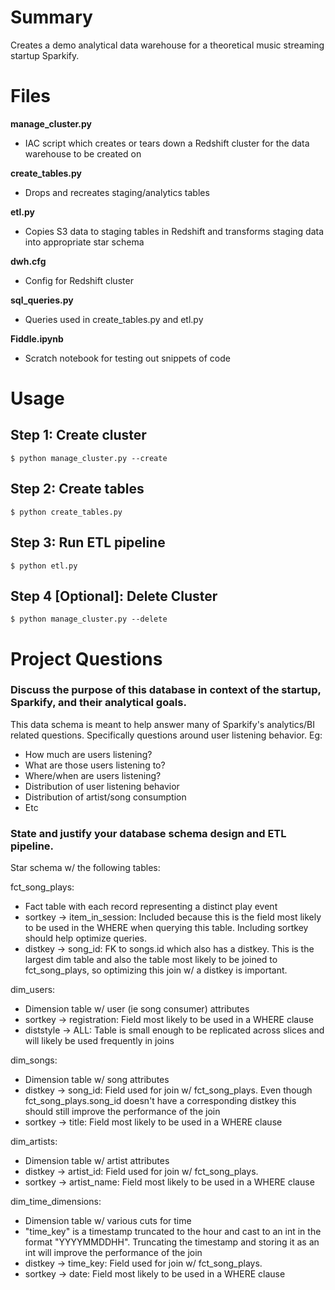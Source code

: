 # Summary
Creates a demo analytical data warehouse for a theoretical music streaming startup Sparkify. 

# Files

**manage_cluster.py**
* IAC script which creates or tears down a Redshift cluster for the data warehouse to be created on

**create_tables.py**
* Drops and recreates staging/analytics tables

**etl.py**
* Copies S3 data to staging tables in Redshift and transforms staging data into appropriate star schema

**dwh.cfg**
* Config for Redshift cluster

**sql_queries.py**
* Queries used in create_tables.py and etl.py

**Fiddle.ipynb**
* Scratch notebook for testing out snippets of code

# Usage

## Step 1: Create cluster

`$ python manage_cluster.py --create`

## Step 2: Create tables

`$ python create_tables.py`

## Step 3: Run ETL pipeline

`$ python etl.py`

## Step 4 [Optional]: Delete Cluster

`$ python manage_cluster.py --delete`



# Project Questions

### Discuss the purpose of this database in context of the startup, Sparkify, and their analytical goals.

This data schema is meant to help answer many of Sparkify's analytics/BI related questions. Specifically questions around user listening behavior. Eg: 
* How much are users listening? 
* What are those users listening to? 
* Where/when are users listening? 
* Distribution of user listening behavior
* Distribution of artist/song consumption
* Etc

### State and justify your database schema design and ETL pipeline.

Star schema w/ the following tables: 

fct_song_plays:
* Fact table with each record representing a distinct play event
* sortkey -> item_in_session: Included because this is the field most likely to be used in the WHERE when querying this table. Including sortkey should help optimize queries.
* distkey -> song_id: FK to songs.id which also has a distkey. This is the largest dim table and also the table most likely to be joined to fct_song_plays, so optimizing this join w/ a distkey is important. 

dim_users:
* Dimension table w/ user (ie song consumer) attributes
* sortkey -> registration: Field most likely to be used in a WHERE clause
* diststyle -> ALL: Table is small enough to be replicated across slices and will likely be used frequently in joins

dim_songs:
* Dimension table w/ song attributes
* distkey -> song_id: Field used for join w/ fct_song_plays. Even though fct_song_plays.song_id doesn't have a corresponding distkey this should still improve the performance of the join
* sortkey -> title: Field most likely to be used in a WHERE clause

dim_artists:
* Dimension table w/ artist attributes
* distkey -> artist_id: Field used for join w/ fct_song_plays.
* sortkey -> artist_name: Field most likely to be used in a WHERE clause

dim_time_dimensions:
* Dimension table w/ various cuts for time
* "time_key" is a timestamp truncated to the hour and cast to an int in the format "YYYYMMDDHH". Truncating the timestamp and storing it as an int will improve the performance of the join 
* distkey -> time_key: Field used for join w/ fct_song_plays.
* sortkey -> date: Field most likely to be used in a WHERE clause

